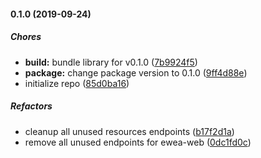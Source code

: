 #### 0.1.0 (2019-09-24)

##### Chores

* **build:**  bundle library for v0.1.0 ([7b9924f5](https://github.com/CodeTanzania/ewea-api-client/commit/7b9924f5b56d5e3b9fb878a3fc524fb2315b89a2))
* **package:**  change package version to 0.1.0 ([9ff4d88e](https://github.com/CodeTanzania/ewea-api-client/commit/9ff4d88ed375ba5b3b9bd18a49b1f4dc5d9671be))
*  initialize repo ([85d0ba16](https://github.com/CodeTanzania/ewea-api-client/commit/85d0ba164973930db362de16679fbb435ca4e391))

##### Refactors

*  cleanup all unused resources endpoints ([b17f2d1a](https://github.com/CodeTanzania/ewea-api-client/commit/b17f2d1afd0dea76a71a32aebab58364b4ba6ef3))
*  remove all unused endpoints for ewea-web ([0dc1fd0c](https://github.com/CodeTanzania/ewea-api-client/commit/0dc1fd0ce18add56b6e22feb2c8cb5c100de2db5))

